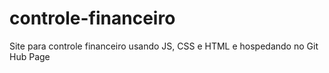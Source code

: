# controle-financeiro
Site para controle financeiro usando JS, CSS e HTML e hospedando no Git Hub Page
